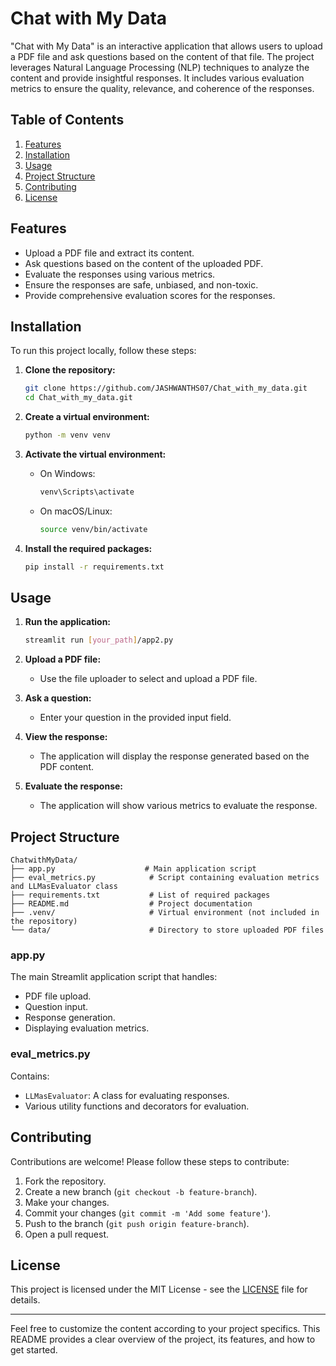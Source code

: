 # Chat with My Data

"Chat with My Data" is an interactive application that allows users to upload a PDF file and ask questions based on the content of that file. The project leverages Natural Language Processing (NLP) techniques to analyze the content and provide insightful responses. It includes various evaluation metrics to ensure the quality, relevance, and coherence of the responses.

## Table of Contents

1. [Features](#features)
2. [Installation](#installation)
3. [Usage](#usage)
4. [Project Structure](#project-structure)
5. [Contributing](#contributing)
6. [License](#license)

## Features

- Upload a PDF file and extract its content.
- Ask questions based on the content of the uploaded PDF.
- Evaluate the responses using various metrics.
- Ensure the responses are safe, unbiased, and non-toxic.
- Provide comprehensive evaluation scores for the responses.

## Installation

To run this project locally, follow these steps:

1. **Clone the repository:**

    ```bash
    git clone https://github.com/JASHWANTHS07/Chat_with_my_data.git
    cd Chat_with_my_data.git
    ```

2. **Create a virtual environment:**

    ```bash
    python -m venv venv
    ```

3. **Activate the virtual environment:**

    - On Windows:

        ```bash
        venv\Scripts\activate
        ```

    - On macOS/Linux:

        ```bash
        source venv/bin/activate
        ```

4. **Install the required packages:**

    ```bash
    pip install -r requirements.txt
    ```

## Usage

1. **Run the application:**

    ```bash
    streamlit run [your_path]/app2.py
    ```

2. **Upload a PDF file:**
   - Use the file uploader to select and upload a PDF file.

3. **Ask a question:**
   - Enter your question in the provided input field.

4. **View the response:**
   - The application will display the response generated based on the PDF content.

5. **Evaluate the response:**
   - The application will show various metrics to evaluate the response.

## Project Structure

```
ChatwithMyData/
├── app.py                    # Main application script
├── eval_metrics.py            # Script containing evaluation metrics and LLMasEvaluator class
├── requirements.txt           # List of required packages
├── README.md                  # Project documentation
├── .venv/                     # Virtual environment (not included in the repository)
└── data/                      # Directory to store uploaded PDF files
```

### app.py

The main Streamlit application script that handles:
- PDF file upload.
- Question input.
- Response generation.
- Displaying evaluation metrics.

### eval_metrics.py

Contains:
- `LLMasEvaluator`: A class for evaluating responses.
- Various utility functions and decorators for evaluation.

## Contributing

Contributions are welcome! Please follow these steps to contribute:

1. Fork the repository.
2. Create a new branch (`git checkout -b feature-branch`).
3. Make your changes.
4. Commit your changes (`git commit -m 'Add some feature'`).
5. Push to the branch (`git push origin feature-branch`).
6. Open a pull request.

## License

This project is licensed under the MIT License - see the [LICENSE](LICENSE) file for details.

---

Feel free to customize the content according to your project specifics. This README provides a clear overview of the project, its features, and how to get started.
